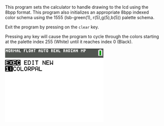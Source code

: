 This program sets the calculator to handle drawing to the lcd using the 8bpp format. This program also initializes an appropriate 8bpp indexed color schema using the 1555 (lsb-green(1), r(5),g(5),b(5)) palette schema.

Exit the program by pressing on the `clear` key.

Pressing any key will cause the program to cycle through the colors starting at the palette index 255 (White) until it reaches index 0 (Black).

![](ColorPalette8BPP.png)